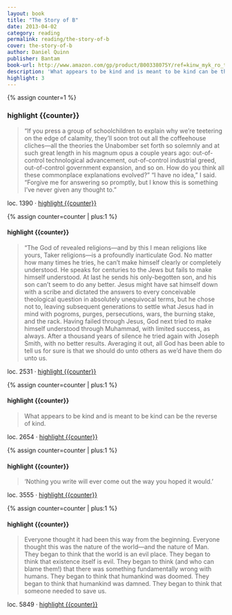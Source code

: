 ```yaml
---
layout: book
title: "The Story of B"
date: 2013-04-02
category: reading
permalink: reading/the-story-of-b
cover: the-story-of-b
author: Daniel Quinn
publisher: Bantam
book-url: http://www.amazon.com/gp/product/B00338075Y/ref=kinw_myk_ro_title
description: 'What appears to be kind and is meant to be kind can be the reverse of kind.'
highlight: 3
---
```


{% assign counter=1 %}
### highlight {{counter}}
>“If you press a group of schoolchildren to explain why we’re teetering on the edge of calamity, they’ll soon trot out all the coffeehouse cliches—all the theories the Unabomber set forth so solemnly and at such great length in his magnum opus a couple years ago: out-of-control technological advancement, out-of-control industrial greed, out-of-control government expansion, and so on. How do you think all these commonplace explanations evolved?” “I have no idea,” I said. “Forgive me for answering so promptly, but I know this is something I’ve never given any thought to.” 

loc. 1390 &middot; [highlight {{counter}}](#highlight-{{counter}})

{% assign counter=counter | plus:1 %}
#### highlight {{counter}}
>“The God of revealed religions—and by this I mean religions like yours, Taker religions—is a profoundly inarticulate God. No matter how many times he tries, he can’t make himself clearly or completely understood. He speaks for centuries to the Jews but fails to make himself understood. At last he sends his only-begotten son, and his son can’t seem to do any better. Jesus might have sat himself down with a scribe and dictated the answers to every conceivable theological question in absolutely unequivocal terms, but he chose not to, leaving subsequent generations to settle what Jesus had in mind with pogroms, purges, persecutions, wars, the burning stake, and the rack. Having failed through Jesus, God next tried to make himself understood through Muhammad, with limited success, as always. After a thousand years of silence he tried again with Joseph Smith, with no better results. Averaging it out, all God has been able to tell us for sure is that we should do unto others as we’d have them do unto us. 

loc. 2531 &middot; [highlight {{counter}}](#highlight-{{counter}})

{% assign counter=counter | plus:1 %}
#### highlight {{counter}}
>What appears to be kind and is meant to be kind can be the reverse of kind.

loc. 2654 &middot; [highlight {{counter}}](#highlight-{{counter}})

{% assign counter=counter | plus:1 %}
#### highlight {{counter}}
>‘Nothing you write will ever come out the way you hoped it would.’ 

loc. 3555 &middot; [highlight {{counter}}](#highlight-{{counter}})

{% assign counter=counter | plus:1 %}
#### highlight {{counter}}
>Everyone thought it had been this way from the beginning. Everyone thought this was the nature of the world—and the nature of Man. They began to think that the world is an evil place. They began to think that existence itself is evil. They began to think (and who can blame them!) that there was something fundamentally wrong with humans. They began to think that humankind was doomed. They began to think that humankind was damned. They began to think that someone needed to save us. 

loc. 5849 &middot; [highlight {{counter}}](#highlight-{{counter}})